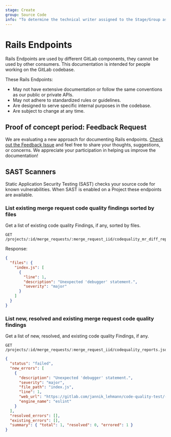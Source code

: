 ```yaml
---
stage: Create
group: Source Code
info: "To determine the technical writer assigned to the Stage/Group associated with this page, see https://handbook.gitlab.com/handbook/product/ux/technical-writing/#assignments"
---
```


# Rails Endpoints

Rails Endpoints are used by different GitLab components, they cannot be
used by other consumers. This documentation is intended for people
working on the GitLab codebase.

These Rails Endpoints:

- May not have extensive documentation or follow the same conventions as our public or private APIs.
- May not adhere to standardized rules or guidelines.
- Are designed to serve specific internal purposes in the codebase.
- Are subject to change at any time.

## Proof of concept period: Feedback Request

We are evaluating a new approach for documenting Rails endpoints. [Check out the Feedback Issue](https://gitlab.com/gitlab-org/gitlab/-/issues/411605) and feel free to share your thoughts, suggestions, or concerns. We appreciate your participation in helping us improve the documentation!

## SAST Scanners

Static Application Security Testing (SAST) checks your source code for known vulnerabilities. When SAST is enabled
on a Project these endpoints are available.

### List existing merge request code quality findings sorted by files

Get a list of existing code quality Findings, if any, sorted by files.

```plaintext
GET /projects/:id/merge_requests/:merge_request_iid/codequality_mr_diff_reports.json
```

Response:

```json
{
  "files": {
    "index.js": [
      {
        "line": 1,
        "description": "Unexpected 'debugger' statement.",
        "severity": "major"
      }
    ]
  }
}
```

### List new, resolved and existing merge request code quality findings

Get a list of new, resolved, and existing code quality Findings, if any.

```plaintext
GET /projects/:id/merge_requests/:merge_request_iid/codequality_reports.json
```

```json
{
  "status": "failed",
  "new_errors": [
    {
      "description": "Unexpected 'debugger' statement.",
      "severity": "major",
      "file_path": "index.js",
      "line": 1,
      "web_url": "https://gitlab.com/jannik_lehmann/code-quality-test/-/blob/ed1c1b3052fe6963beda0e416d5e2ba3378eb715/noise.rb#L12",
      "engine_name": "eslint"
    }
  ],
  "resolved_errors": [],
  "existing_errors": [],
  "summary": { "total": 1, "resolved": 0, "errored": 1 }
}
```
